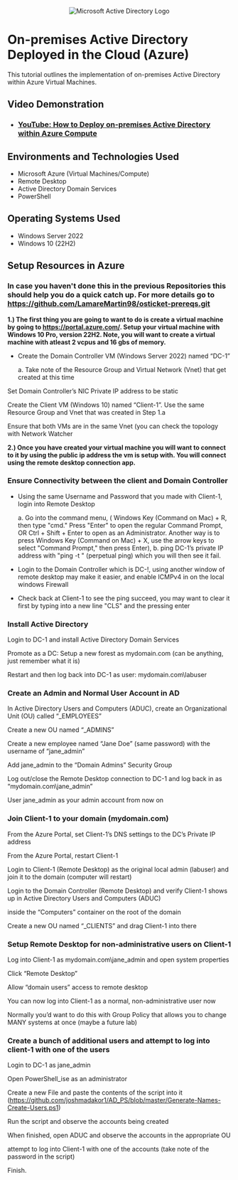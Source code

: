 <p align="center">
<img src="https://i.imgur.com/pU5A58S.png" alt="Microsoft Active Directory Logo"/>
</p>

<h1>On-premises Active Directory Deployed in the Cloud (Azure)</h1>
This tutorial outlines the implementation of on-premises Active Directory within Azure Virtual Machines.<br />


<h2>Video Demonstration</h2>

- ### [YouTube: How to Deploy on-premises Active Directory within Azure Compute](https://www.youtube.com)

<h2>Environments and Technologies Used</h2>

- Microsoft Azure (Virtual Machines/Compute)
- Remote Desktop
- Active Directory Domain Services
- PowerShell

<h2>Operating Systems Used </h2>

- Windows Server 2022
- Windows 10 (22H2)

<h2>Setup Resources in Azure</h2>

### In case you haven't done this in the previous Repositories this should help you do a quick catch up. For more details go to https://github.com/LamareMartin98/osticket-prereqs.git

**1.) The first thing you are going to want to do is create a virtual machine by going to https://portal.azure.com/. Setup your virtual machine with Windows 10 Pro, version 22H2. Note, you will want to create a virtual machine with atleast 2 vcpus and 16 gbs of memory.**

-  Create the Domain Controller VM (Windows Server 2022) named “DC-1”

      a.  Take note of the Resource Group and Virtual Network (Vnet) that get created at this time

Set Domain Controller’s NIC Private IP address to be static

Create the Client VM (Windows 10) named “Client-1”. Use the same Resource Group and Vnet that was created in Step 1.a

Ensure that both VMs are in the same Vnet (you can check the topology with Network Watcher

**2.) Once you have created your virtual machine you will want to connect to it by using the public ip address the vm is setup with. You will connect using the remote desktop connection app.**


### Ensure Connectivity between the client and Domain Controller

- Using the same Username and Password that you made with Client-1, login into Remote Desktop
   
  a. Go into the command menu, ( Windows Key (Command on Mac) + R, then type "cmd." Press "Enter" to open the regular Command Prompt, OR Ctrl + Shift + Enter to open as an Administrator. Another way is to press Windows Key (Command on Mac) + X, use the arrow keys to select "Command Prompt," then press Enter),
  b. ping DC-1’s private IP address with "ping -t <ip address> " (perpetual ping) which you will then see it fail.

- Login to the Domain Controller which is DC-!, using another window of remote desktop may make it easier, and enable ICMPv4 in on the local windows Firewall

- Check back at Client-1 to see the ping succeed, you may want to clear it first by typing into a new line "CLS" and the pressing enter


### Install Active Directory

Login to DC-1 and install Active Directory Domain Services

Promote as a DC: Setup a new forest as mydomain.com (can be anything, just remember what it is)

Restart and then log back into DC-1 as user: mydomain.com\labuser


### Create an Admin and Normal User Account in AD

In Active Directory Users and Computers (ADUC), create an Organizational Unit (OU) called “_EMPLOYEES”

Create a new OU named “_ADMINS”

Create a new employee named “Jane Doe” (same password) with the username of “jane_admin”

Add jane_admin to the “Domain Admins” Security Group

Log out/close the Remote Desktop connection to DC-1 and log back in as “mydomain.com\jane_admin”

User jane_admin as your admin account from now on


### Join Client-1 to your domain (mydomain.com)

From the Azure Portal, set Client-1’s DNS settings to the DC’s Private IP address

From the Azure Portal, restart Client-1

Login to Client-1 (Remote Desktop) as the original local admin (labuser) and join it to the domain (computer will restart)

Login to the Domain Controller (Remote Desktop) and verify Client-1 shows up in Active Directory Users and Computers (ADUC)

inside the “Computers” container on the root of the domain

Create a new OU named “_CLIENTS” and drag Client-1 into there


### Setup Remote Desktop for non-administrative users on Client-1

Log into Client-1 as mydomain.com\jane_admin and open system properties

Click “Remote Desktop”

Allow “domain users” access to remote desktop

You can now log into Client-1 as a normal, non-administrative user now

Normally you’d want to do this with Group Policy that allows you to change MANY systems at once (maybe a future lab)


### Create a bunch of additional users and attempt to log into client-1 with one of the users

Login to DC-1 as jane_admin

Open PowerShell_ise as an administrator

Create a new File and paste the contents of the script into it (https://github.com/joshmadakor1/AD_PS/blob/master/Generate-Names-Create-Users.ps1)

Run the script and observe the accounts being created

When finished, open ADUC and observe the accounts in the appropriate OU

attempt to log into Client-1 with one of the accounts (take note of the password in the script)

Finish.
